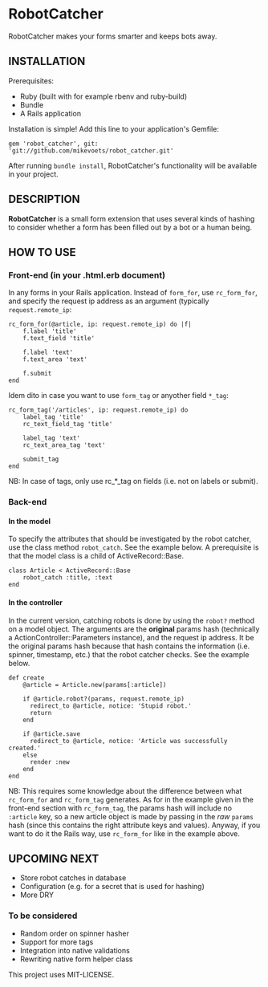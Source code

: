 # RobotCatcher

RobotCatcher makes your forms smarter and keeps bots away.

## INSTALLATION

Prerequisites:
+ Ruby (built with for example rbenv and ruby-build)
+ Bundle
+ A Rails application

Installation is simple! Add this line to your application's Gemfile:

    gem 'robot_catcher', git: 'git://github.com/mikevoets/robot_catcher.git'

After running `bundle install`, RobotCatcher's functionality will be available in your 
project.

## DESCRIPTION

**RobotCatcher** is a small form extension that uses several kinds of hashing to
consider whether a form has been filled out by a bot or a human being. 

## HOW TO USE

### Front-end (in your .html.erb document)

In any forms in your Rails application. Instead of `form_for`, use `rc_form_for`, 
and specify the request ip address as an argument (typically `request.remote_ip`:

    rc_form_for(@article, ip: request.remote_ip) do |f|
        f.label 'title'
        f.text_field 'title'

        f.label 'text'
        f.text_area 'text'

        f.submit
    end

Idem dito in case you want to use `form_tag` or anyother field `*_tag`:

    rc_form_tag('/articles', ip: request.remote_ip) do
        label_tag 'title'
        rc_text_field_tag 'title'

        label_tag 'text'
        rc_text_area_tag 'text'
    
        submit_tag
    end

NB: In case of tags, only use rc_*_tag on fields (i.e. not on labels or submit).

### Back-end

#### In the model

To specify the attributes that should be investigated by the robot catcher,
use the class method `robot_catch`. See the example below. A prerequisite 
is that the model class is a child of ActiveRecord::Base.

    class Article < ActiveRecord::Base
		robot_catch :title, :text
	end

#### In the controller

In the current version, catching robots is done by using the `robot?` method on
a model object. The arguments are the **original** params hash 
(technically a ActionController::Parameters instance), and the request ip address. 
It be the original params hash because that hash contains the information (i.e. 
spinner, timestamp, etc.) that the robot catcher checks. See the example below. 

	def create
	    @article = Article.new(params[:article])

	    if @article.robot?(params, request.remote_ip)
	      redirect_to @article, notice: 'Stupid robot.'
	      return
	    end

	    if @article.save
	      redirect_to @article, notice: 'Article was successfully created.'
	    else
	      render :new
	    end
  	end

NB: This requires some knowledge about the difference between what `rc_form_for`
and `rc_form_tag` generates. As for in the example given in the front-end section 
with `rc_form_tag`, the params hash will include no `:article` key, so a new 
article object is made by passing in the *raw* `params` hash (since this contains 
the right attribute keys and values). Anyway, if you want to do it the Rails way,
use `rc_form_for` like in the example above.

## UPCOMING NEXT
+ Store robot catches in database
+ Configuration (e.g. for a secret that is used for hashing)
+ More DRY

### To be considered
+ Random order on spinner hasher
+ Support for more tags
+ Integration into native validations
+ Rewriting native form helper class

This project uses MIT-LICENSE.